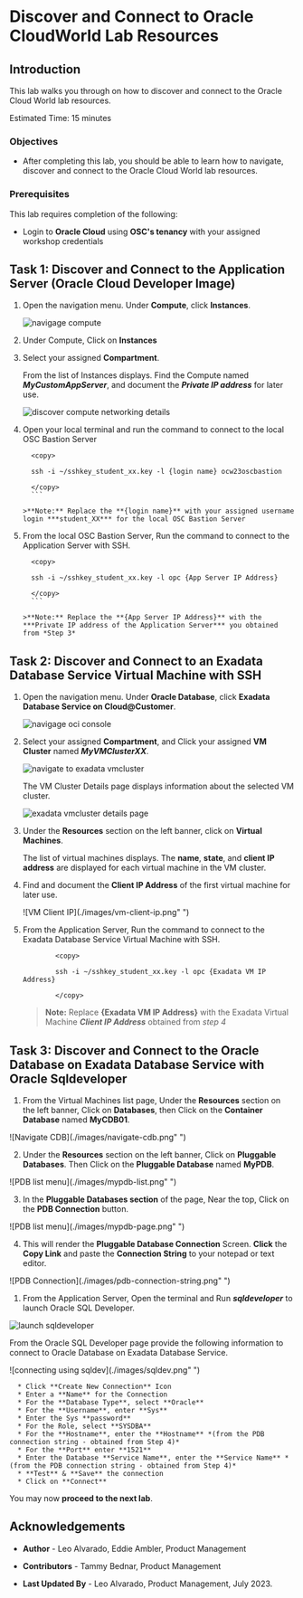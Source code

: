 


# Discover and Connect to Oracle CloudWorld Lab Resources


## Introduction

This lab walks you through on how to discover and connect to the Oracle Cloud World lab resources.

Estimated Time: 15 minutes

<!-- Watch the video below for a quick walk-through of the lab.
[Create an Exadata Database Service on Cloud@Customer Infrastructure](youtube:DCrivNA5bs8)
-->
### Objectives

-   After completing this lab, you should be able to learn how to navigate, discover and connect to the Oracle Cloud World lab resources.

### Prerequisites

This lab requires completion of the following:

* Login to **Oracle Cloud** using **OSC's tenancy** with your assigned workshop credentials





## Task 1: Discover and Connect to the Application Server (Oracle Cloud Developer Image)

1. Open the navigation menu. Under **Compute**, click **Instances**.
   
   ![navigage compute](./images/navigate-compute.png " ")

2. Under Compute, Click on **Instances** 
   
3. Select your assigned **Compartment**.
   
   From the list of Instances displays. Find the Compute named ***MyCustomAppServer***, and document the ***Private IP address*** for later use.

   ![discover compute networking details](./images/discover-app-server.png " ")
   

4. Open your local terminal and run the command to connect to the local OSC Bastion Server
   
      ```
        <copy>

        ssh -i ~/sshkey_student_xx.key -l {login name} ocw23oscbastion 

        </copy>
        ```
    
    >**Note:** Replace the **{login name}** with your assigned username login ***student_XX*** for the local OSC Bastion Server 

5. From the local OSC Bastion Server, Run the command to connect to the Application Server with SSH.
   
      ```
        <copy>

        ssh -i ~/sshkey_student_xx.key -l opc {App Server IP Address} 

        </copy>
        ```
    
    >**Note:** Replace the **{App Server IP Address}** with the ***Private IP address of the Application Server*** you obtained from *Step 3*

## Task 2: Discover and Connect to an Exadata Database Service Virtual Machine with SSH 

1. Open the navigation menu. Under **Oracle Database**, click **Exadata Database Service on Cloud@Customer**.
   
   ![navigage oci console](./images/navigateocimenu.png " ")

2. Select your assigned **Compartment**, and Click your assigned **VM Cluster** named ***MyVMClusterXX***.
   
   ![navigate to exadata vmcluster](./images/navigate-vmcluster.png " ")

    The VM Cluster Details page displays information about the selected VM cluster.

   ![exadata vmcluster details page](./images/vmcluster-details-page.png " ")


3. Under the **Resources** section on the left banner, click on **Virtual Machines**.

    The list of virtual machines displays. The **name**, **state**, and **client IP address** are displayed for each virtual machine in the VM cluster.

4. Find and document the **Client IP Address** of the first virtual machine for later use.

    ![VM Client IP](./images/vm-client-ip.png" ")

5. From the Application Server, Run the command to connect to the Exadata Database Service Virtual Machine with SSH.

      ```
              <copy>

              ssh -i ~/sshkey_student_xx.key -l opc {Exadata VM IP Address}

              </copy>
      ```
       
      >**Note:** Replace **{Exadata VM IP Address}** with the Exadata Virtual Machine ***Client IP Address*** obtained from *step 4*

## Task 3: Discover and Connect to the Oracle Database on Exadata Database Service with Oracle Sqldeveloper

1. From the Virtual Machines list page, Under the **Resources** section on the left banner, Click on **Databases**, then Click on the **Container Database** named **MyCDB01**. 

  ![Navigate CDB](./images/navigate-cdb.png" ")

2. Under the **Resources** section on the left banner, Click on **Pluggable Databases**. Then Click on the **Pluggable Database** named **MyPDB**.

  ![PDB list menu](./images/mypdb-list.png" ")

3. In the **Pluggable Databases section** of the page, Near the top, Click on the **PDB Connection** button.

  ![PDB list menu](./images/mypdb-page.png" ")

4. This will render the **Pluggable Database Connection** Screen. **Click** the **Copy  Link** and paste the **Connection String** to your notepad or text editor.

  ![PDB Connection](./images/pdb-connection-string.png" ")

1. From the Application Server, Open the terminal and Run ***sqldeveloper*** to launch Oracle SQL Developer.

      
                  
  ![launch sqldeveloper](./images/run-sqldeveloper.png " ")

                  
        
   
  From the Oracle SQL Developer page provide the following information to connect to Oracle Database on Exadata Database Service.

  ![connecting using sqldev](./images/sqldev.png" ")

      * Click **Create New Connection** Icon
      * Enter a **Name** for the Connection
      * For the **Database Type**, select **Oracle**
      * For the **Username**, enter **Sys**
      * Enter the Sys **password**
      * For the Role, select **SYSDBA**
      * For the **Hostname**, enter the **Hostname** *(from the PDB connection string - obtained from Step 4)*
      * For the **Port** enter **1521**
      * Enter the Database **Service Name**, enter the **Service Name** *(from the PDB connection string - obtained from Step 4)* 
      * **Test** & **Save** the connection
      * Click on **Connect**

  


You may now **proceed to the next lab**.

<!--
## Learn More

* Click [here](https://docs.oracle.com/en/engineered-systems/exadata-cloud-at-customer/ecccm/ecc-provisioning.html#GUID-4CB5B5E1-E853-4CA2-B43D-54CD18A8F28A) to learn more about Creating Infrastructure resource for Exadata Database Service on Cloud@Customer.

-->
## Acknowledgements

* **Author** - Leo Alvarado, Eddie Ambler, Product Management

* **Contributors** - Tammy Bednar, Product Management

* **Last Updated By** - Leo Alvarado, Product Management, July 2023.
